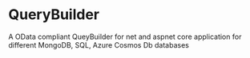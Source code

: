 # QueryBuilder
A OData compliant QueyBuilder for net and aspnet core application for different MongoDB, SQL, Azure Cosmos Db databases

